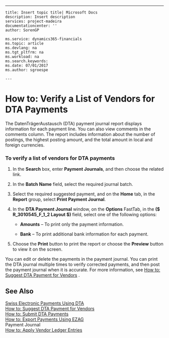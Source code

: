---
    title: Insert topic title| Microsoft Docs
    description: Insert description
    services: project-madeira
    documentationcenter: ''
    author: SorenGP

    ms.service: dynamics365-financials
    ms.topic: article
    ms.devlang: na
    ms.tgt_pltfrm: na
    ms.workload: na
    ms.search.keywords:
    ms.date: 07/01/2017
    ms.author: sgroespe

    ---
# How to: Verify a List of Vendors for DTA Payments
The DatenTrägerAustausch \(DTA\) payment journal report displays information for each payment line. You can also view comments in the comments column. The report includes information about the number of postings, the highest posting amount, and the total amount in local and foreign currencies.  
  
### To verify a list of vendors for DTA payments  
  
1.  In the **Search** box, enter **Payment Journals**, and then choose the related link.  
  
2.  In the **Batch Name** field, select the required journal batch.  
  
3.  Select the required suggested payment, and on the **Home** tab, in the **Report** group, select **Print Payment Journal**.  
  
4.  In the **DTA Payment Journal** window, on the **Options** FastTab, in the **\($ R\_3010545\_F\_1\_2 Layout $\)** field, select one of the following options:  
  
    -   **Amounts** – To print only the payment information.  
  
    -   **Bank** – To print additional bank information for each payment.  
  
5.  Choose the **Print** button to print the report or choose the **Preview** button to view it on the screen.  
  
 You can edit or delete the payments in the payment journal. You can print the DTA journal multiple times to verify corrected payments, and then post the payment journal when it is accurate. For more information, see [How to: Suggest DTA Payment for Vendors](../FullExperience/how-to-apply-vendor-ledger-entries.md) .  
  
## See Also  
 [Swiss Electronic Payments Using DTA](../FullExperience/swiss-electronic-payments-using-dta.md)   
 [How to: Suggest DTA Payment for Vendors](../FullExperience/how-to-suggest-dta-payment-for-vendors.md)   
 [How to: Submit DTA Payments](../FullExperience/how-to-submit-dta-payments.md)   
 [How to: Export Payments Using EZAG](../FullExperience/how-to-export-payments-using-ezag.md)   
 Payment Journal   
 [How to: Apply Vendor Ledger Entries](../FullExperience/how-to-apply-vendor-ledger-entries.md)